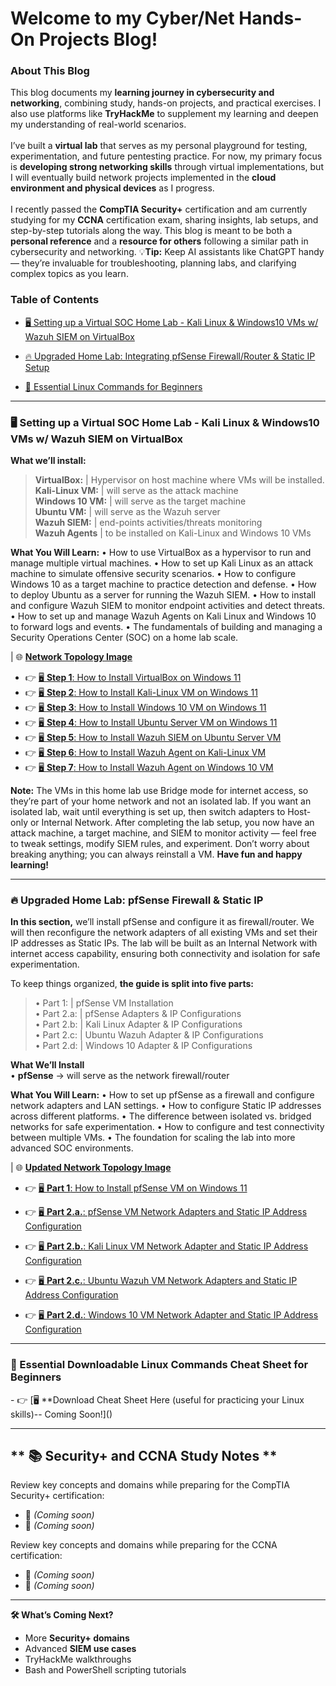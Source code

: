 ﻿# **Welcome to my Cyber/Net Hands-On Projects Blog!**<br>
### **About This Blog**
This blog documents my **learning journey in cybersecurity and networking**, combining study, hands-on projects, and practical exercises. I also use platforms like **TryHackMe** to supplement my learning and deepen my understanding of real-world scenarios.<br>
<br>
I’ve built a **virtual lab** that serves as my personal playground for testing, experimentation, and future pentesting practice. For now, my primary focus is **developing strong networking skills** through virtual implementations, but I will eventually build network projects implemented in the **cloud environment and physical devices** as I progress.<br>
<br>
I recently passed the **CompTIA Security+** certification and am currently studying for my **CCNA** certification exam, sharing insights, lab setups, and step-by-step tutorials along the way. This blog is meant to be both a **personal reference** and a **resource for others** following a similar path in cybersecurity and networking.
💡**Tip:** Keep AI assistants like ChatGPT handy — they’re invaluable for troubleshooting, planning labs, and clarifying complex topics as you learn.

### Table of Contents

- [🖥️ Setting up a Virtual SOC Home Lab - Kali Linux & Windows10 VMs w/ Wazuh SIEM on VirtualBox](#virtual-soc-home-lab)

- [🔥 Upgraded Home Lab: Integrating pfSense Firewall/Router & Static IP Setup](#upgraded-home-lab)

- [🐧 Essential Linux Commands for Beginners](#linux-commands)

<!--
- [🖥️ Setting up a Virtual SOC Home Lab - Kali Linux & Windows10 VMs w/ Wazuh SIEM on VirtualBox](#setting-up-a-virtual-soc-home-lab-kali-linux-windows10-vms-wwazuh-siem-on-virtualbox)
- [🔥 Upgraded Home Lab: Integrating pfSense Firewall/Router & Static IP Setup](#upgraded-home-lab-integrating-pfsense-firewallrouter-static-ip-setup)
- [🐧 Essential Downloadable Linux Commands for Beginners](#essential-downloadable-linux-commands-for-beginners)
-->
---

<h3 id="virtual-soc-home-lab">🖥️ Setting up a Virtual SOC Home Lab - Kali Linux & Windows10 VMs w/ Wazuh SIEM on VirtualBox</h3>


<!--## 🖥️ Setting up a Virtual SOC Home Lab -->

**What we’ll install:**

> **VirtualBox:**		| Hypervisor on host machine where VMs will be installed.<br>
> **Kali-Linux VM:**	| will serve as the attack machine<br>
> **Windows 10 VM:**	| will serve as the target machine<br>
> **Ubuntu VM:**		| will serve as the Wazuh server<br>
> **Wazuh SIEM:**		| end-points activities/threats monitoring<br> 
> **Wazuh Agents** 	| to be installed on Kali-Linux and Windows 10 VMs<br>

**What You Will Learn:**
• How to use VirtualBox as a hypervisor to run and manage multiple virtual machines.
• How to set up Kali Linux as an attack machine to simulate offensive security scenarios.
• How to configure Windows 10 as a target machine to practice detection and defense.
• How to deploy Ubuntu as a server for running the Wazuh SIEM.
• How to install and configure Wazuh SIEM to monitor endpoint activities and detect threats.
• How to set up and manage Wazuh Agents on Kali Linux and Windows 10 to forward logs and events.
• The fundamentals of building and managing a Security Operations Center (SOC) on a home lab scale.

|	 🌐 [**Network Topology Image**](/images/0/1.png)

- 👉 [🖥️ **Step 1**: How to Install VirtualBox on Windows 11](topic-pages/1VBox_page.md)
- 👉 [🖥️ **Step 2**: How to Install Kali-Linux VM on Windows 11](topic-pages/2KaliVM_page.md)
- 👉 [🖥️ **Step 3**: How to Install Windows 10 VM on Windows 11](topic-pages/3WinVM_page.md)
- 👉 [🖥️ **Step 4**: How to Install Ubuntu Server VM on Windows 11](topic-pages/4UbuntuServerVM_page.md)
- 👉 [🖥️ **Step 5**: How to Install Wazuh SIEM on Ubuntu Server VM](topic-pages/5Wazuh_page.md)
- 👉 [🖥️ **Step 6**: How to Install Wazuh Agent on Kali-Linux VM](topic-pages/6KaliAgent_page.md)
- 👉 [🖥️ **Step 7**: How to Install Wazuh Agent on Windows 10 VM](topic-pages/7WinAgent_page.md)

**Note:** The VMs in this home lab use Bridge mode for internet access, so they’re part of your 
       home network and not an isolated lab. If you want an isolated lab, wait until everything is set up, 
       then switch adapters to Host-only or Internal Network. After completing the lab setup, you now have 
 an attack machine, a target machine, and SIEM to monitor activity — feel free to tweak settings, 
 modify SIEM rules, and experiment. Don’t worry about breaking anything; you can always reinstall a VM. 
       **Have fun and happy learning!**

---
<h3 id="upgraded-home-lab">🔥 Upgraded Home Lab: pfSense Firewall & Static IP</h3>

<!-- ## 🔥 Upgraded Home Lab: pfSense Firewall & Static IP -->

**In this section,** we’ll install pfSense and configure it as firewall/router. We will then 
reconfigure the network adapters of all existing VMs and set their IP addresses as Static IPs. 
The lab will be built as an Internal Network with internet access capability, ensuring both 
connectivity and isolation for safe experimentation.<br>

To keep things organized, **the guide is split into five parts:**<br>
> • Part 1:		| pfSense VM Installation<br>
> • Part 2.a: 	| pfSense Adapters & IP Configurations<br>
> • Part 2.b: 	| Kali Linux Adapter & IP Configurations<br>
> • Part 2.c: 	| Ubuntu Wazuh Adapter & IP Configurations<br>
> • Part 2.d:	| Windows 10 Adapter & IP Configurations<br>

**What We’ll Install**<br>
• **pfSense** → will serve as the network firewall/router<br>

**What You Will Learn:**
• How to set up pfSense as a firewall and configure network adapters and LAN settings.
• How to configure Static IP addresses across different platforms.
• The difference between isolated vs. bridged networks for safe experimentation.
• How to configure and test connectivity between multiple VMs.
• The foundation for scaling the lab into more advanced SOC environments.<br>

|	 🌐 [**Updated Network Topology Image**](/images/0/1.png)

- 👉 [🖥️ **Part 1**: How to Install pfSense VM on Windows 11](topic-pages/8pfsense-install.md)

- 👉 [🖥️ **Part 2.a.**: pfSense VM Network Adapters and Static IP Address Configuration ](topic-pages/9pf1.md)
- 👉 [🖥️ **Part 2.b.**: Kali Linux VM Network Adapter and Static IP Address Configuration ](topic-pages/10kali2.md)
- 👉 [🖥️ **Part 2.c.**: Ubuntu Wazuh VM Network Adapters and Static IP Address Configuration ](topic-pages/11w3.md)
- 👉 [🖥️ **Part 2.d.**: Windows 10 VM Network Adapter and Static IP Address Configuration ](topic-pages/12win4.md)


---
<h3 id="linux-commands">🐧 Essential Downloadable Linux Commands Cheat Sheet for Beginners</h3>
<!-- ## 🐧 Essential Linux Commands for Beginners -->
- 👉 [🖥️ **Download Cheat Sheet Here (useful for practicing your Linux skills)-- Coming Soon!]()

---
## ** 📚 Security+ and CCNA Study Notes  **
Review key concepts and domains while preparing for the CompTIA Security+ certification:

- 📘 *(Coming soon)*
- 📘 *(Coming soon)*

Review key concepts and domains while preparing for the CCNA certification:

- 📘 *(Coming soon)*
- 📘 *(Coming soon)*

---

**🛠️ What’s Coming Next?**

- More **Security+ domains**
- Advanced **SIEM use cases**
- TryHackMe walkthroughs
- Bash and PowerShell scripting tutorials
